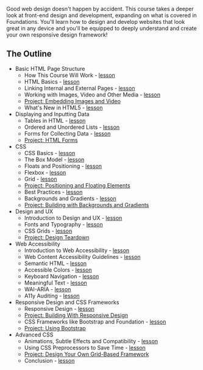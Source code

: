 Good web design doesn't happen by accident. This course takes a deeper look at front-end design and development, expanding on what is covered in Foundations. You'll learn how to design and develop websites that look great in any device and you'll be equipped to deeply understand and create your own responsive design framework!

## The Outline

- Basic HTML Page Structure
  - How This Course Will Work - [lesson](Learning%20and%20Self-Improvement/The%20Odin%20Project%20Curriculum/archive/html_css/introduction.md)
  - HTML Basics - [lesson](html5_basics.md)
  - Linking Internal and External Pages - [lesson](links.md)
  - Working with Images, Video and Other Media - [lesson](images.md)
  - [Project: Embedding Images and Video](project_media.md)
  - What's New in HTML5 - [lesson](new_html5.md)
- Displaying and Inputting Data
  - Tables in HTML - [lesson](Learning%20and%20Self-Improvement/The%20Odin%20Project%20Curriculum/archive/html_css/tables.md)
  - Ordered and Unordered Lists - [lesson](lists.md)
  - Forms for Collecting Data - [lesson](html_forms.md)
  - [Project: HTML Forms](project_html_forms.md)
- CSS
  - CSS Basics - [lesson](css_basics.md)
  - The Box Model - [lesson](box_model.md)
  - Floats and Positioning - [lesson](floats_positioning.md)
  - Flexbox - [lesson](flexbox_layout.md)
  - Grid - [lesson](grid_layout.md)
  - [Project: Positioning and Floating Elements](project_positioning.md)
  - Best Practices - [lesson](best_practices.md)
  - Backgrounds and Gradients - [lesson](backgrounds.md)
  - [Project: Building with Backgrounds and Gradients](project_backgrounds.md)
- Design and UX
  - Introduction to Design and UX - [lesson](design_ux.md)
  - Fonts and Typography - [lesson](typography.md)
  - CSS Grids - [lesson](css_grids.md)
  - [Project: Design Teardown](project_design.md)
- Web Accessibility
  - Introduction to Web Accessibility - [lesson](web_accessibility.md)
  - Web Content Accessibility Guidelines - [lesson](wcag.md)
  - Semantic HTML - [lesson](Learning%20and%20Self-Improvement/The%20Odin%20Project%20Curriculum/archive/html_css/semantic_html.md)
  - Accessible Colors - [lesson](Learning%20and%20Self-Improvement/The%20Odin%20Project%20Curriculum/archive/html_css/accessible_colors.md)
  - Keyboard Navigation - [lesson](Learning%20and%20Self-Improvement/The%20Odin%20Project%20Curriculum/archive/html_css/keyboard_navigation.md)
  - Meaningful Text - [lesson](Learning%20and%20Self-Improvement/The%20Odin%20Project%20Curriculum/archive/html_css/meaningful_text.md)
  - WAI-ARIA - [lesson](aria.md)
  - A11y Auditing - [lesson](Learning%20and%20Self-Improvement/The%20Odin%20Project%20Curriculum/archive/html_css/accessibility_auditing.md)
- Responsive Design and CSS Frameworks
  - Responsive Design - [lesson](responsive_design.md)
  - [Project: Building With Responsive Design](project_responsive.md)
  - CSS Frameworks like Bootstrap and Foundation - [lesson](css_frameworks.md)
  - [Project: Using Bootstrap](project_bootstrap.md)
- Advanced CSS
  - Animations, Subtle Effects and Compatibility - [lesson](stylings.md)
  - Using CSS Preprocessors to Save Time - [lesson](preprocessors.md)
  - [Project: Design Your Own Grid-Based Framework](project_css_frameworks.md)
  - Conclusion - [lesson](Learning%20and%20Self-Improvement/The%20Odin%20Project%20Curriculum/archive/html_css/conclusion.md)
